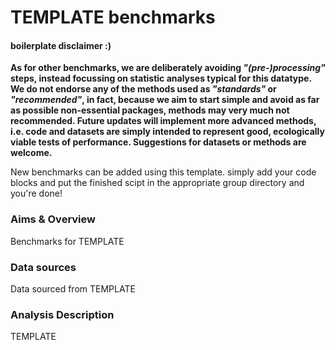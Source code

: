 # TEMPLATE benchmarks
#### boilerplate disclaimer :)
__As for other benchmarks, we are deliberately avoiding *"(pre-)processing"* steps, instead focussing on statistic analyses typical for this datatype. We do not endorse any of the methods used as *"standards"* or *"recommended"*, in fact, because we aim to start simple and avoid as far as possible non-essential packages, methods may very much not recommended. Future updates will implement more advanced methods, i.e. code and datasets are simply intended to represent good, ecologically viable tests of performance. Suggestions for datasets or methods are welcome.__

New benchmarks can be added using this template. simply add your code blocks and put the finished scipt in the appropriate group directory and you're done!

### Aims & Overview
Benchmarks for TEMPLATE

### Data sources
Data sourced from TEMPLATE
 
### Analysis Description
 
TEMPLATE